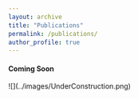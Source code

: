 ```yaml
---
layout: archive
title: "Publications"
permalink: /publications/
author_profile: true
---
```


<h4>Coming Soon</h4>
![](../images/UnderConstruction.png)

<!---
{% if author.googlescholar %}
  You can also find my articles on <u><a href="{{author.googlescholar}}">my Google Scholar profile</a>.</u>
{% endif %}


{% include base_path %}

{% for post in site.publications reversed %}
  {% include archive-single.html %}
{% endfor %}
-->